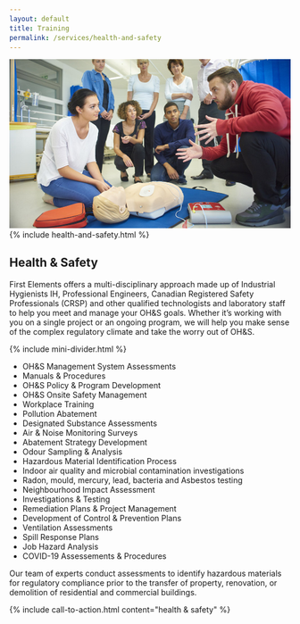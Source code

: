 ```yaml
---
layout: default
title: Training
permalink: /services/health-and-safety
---
```


<div id="animated-title">
  <img src="/assets/img/headers/health-and-safety.jpg" alt="CPR Training Instructor" />
  <div>
    {% include health-and-safety.html %} <h2>Health & Safety</h2>
  </div>
</div>

<p class="lead">
  First Elements offers a multi-disciplinary approach made up of Industrial Hygienists IH, Professional Engineers, Canadian Registered Safety Professionals (CRSP) and other qualified technologists and laboratory staff to help you meet and manage your OH&S goals. Whether it’s working with you on a single project or an ongoing program, we will help you make sense of the complex regulatory climate and take the worry out of OH&S.
</p>

{% include mini-divider.html %}

<div>
  <ul class="services-bullet clearfix">
    <li>OH&S Management System Assessments</li>
    <li>Manuals & Procedures</li>
    <li>OH&S Policy & Program Development</li>
    <li>OH&S Onsite Safety Management</li>
    <li>Workplace Training</li>
    <li>Pollution Abatement</li>
    <li>Designated Substance Assessments</li>
    <li>Air & Noise Monitoring Surveys</li>
    <li>Abatement Strategy Development</li>
    <li>Odour Sampling & Analysis</li>
    <li>Hazardous Material Identification Process</li>
    <li>Indoor air quality and microbial contamination investigations</li>
    <li>Radon, mould, mercury, lead, bacteria and Asbestos testing </li>
    <li>Neighbourhood Impact Assessment</li>
    <li>Investigations & Testing</li>
    <li>Remediation Plans & Project Management</li>
    <li>Development of Control & Prevention Plans</li>
    <li>Ventilation Assessments</li>
    <li>Spill Response Plans</li>
    <li>Job Hazard Analysis</li>
    <li>COVID-19 Assessements & Procedures</li>
  </ul>
</div>

<div>
  <p class="lead">
    Our team of experts conduct assessments to identify hazardous materials for regulatory compliance prior to the transfer of property, renovation, or demolition of residential and commercial buildings.
  </p>
</div>

{% include call-to-action.html content="health & safety" %}
